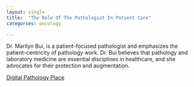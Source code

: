 ```yaml
---
layout: single
title:  "The Role Of The Pathologist In Patient Care"
categories: oncology

---
```

Dr. Marilyn Bui, is a patient-focused pathologist and emphasizes the patient-centricity of pathology work. Dr. Bui believes that pathology and laboratory medicine are essential disciplines in healthcare, and she advocates for their protection and augmentation.
 
[Digital Pathology Place](https://digitalpathologyplace.com/podcast/changing-stereotypes-of-pathology-how-pathologists-contribute-to-patient-care-w-dr-bui/)